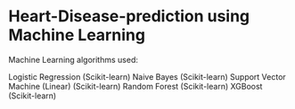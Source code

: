 # Heart-Disease-prediction using Machine Learning
Machine Learning algorithms used:

Logistic Regression (Scikit-learn)
Naive Bayes (Scikit-learn)
Support Vector Machine (Linear) (Scikit-learn)
Random Forest (Scikit-learn)
XGBoost (Scikit-learn)
